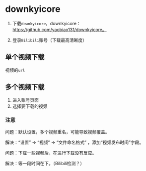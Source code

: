 # downkyicore

1. 下载`downkyicore`，downkyicore：https://github.com/yaobiao131/downkyicore。

2. 登录`Bilibili`账号（下载最高清晰度）

## 单个视频下载

视频的`url`

## 多个视频下载

1. 进入账号页面
2. 选择要下载的视频

### 注意

问题：默认设置，多个视频重名，可能导致视频覆盖。

解决：“设置” -> “视频” -> “文件命名格式” ，添加“视频发布时间”字段。

问题：下载一些视频后，在进行下载没有反应。

解决：等一段时间在下。（Bilibili检测？）

